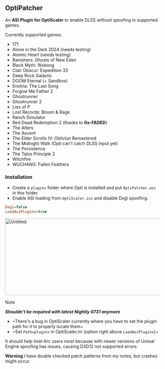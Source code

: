 ## OptiPatcher
An **ASI Plugin for OptiScaler** to enable DLSS without spoofing in supported games. 

Currently supported games:
* 171
* Alone in the Dark 2024 (needs testing)
* Atomic Heart (needs testing)
* Banishers: Ghosts of New Eden
* Black Myth: Wukong
* Clair Obscur: Expedition 33
* Deep Rock Galactic
* DOOM Eternal (+ Sandbox)
* Enotria: The Last Song
* Forgive Me Father 2
* Ghostrunner
* Ghostrunner 2
* Lies of P
* Lost Records: Bloom & Rage
* Ranch Simulator
* Red Dead Redemption 2 (thanks to **0x-FADED**)
* The Alters
* The Ascent
* The Elder Scrolls IV: Oblivion Remastered
* The Midnight Walk (Opti can't catch DLSS input yet)
* The Persistence
* The Talos Principle 2
* Witchfire
* WUCHANG: Fallen Feathers

  
### Installation
* Create a `plugins` folder where Opti is installed and put `OptiPatcher.asi` in this folder.  
* Enable ASI loading from `OptiScaler.ini` and disable Dxgi spoofing.
```ini
Dxgi=false
LoadAsiPlugins=true
```
<img width="1246" height="250" alt="Untitled" src="https://github.com/user-attachments/assets/08fa4617-50ab-4837-a6c5-a8bda365abb5" />


> [!NOTE]
> _**Shouldn't be required with latest Nightly 0731 anymore**_
> * ~There's a bug in OptiScaler currently where you have to set the plugin path for it to properly locate them~  
> * ~Set `Path=plugins` in OptiScaler.ini (option right above `LoadAsiPlugins`)~  

It should help Intel Arc users most because with newer versions of Unreal Engine spoofing has issues, causing D3D12 not supported errors.

**Warning** I have double checked patch patterns from my notes, but crashes might occur.
